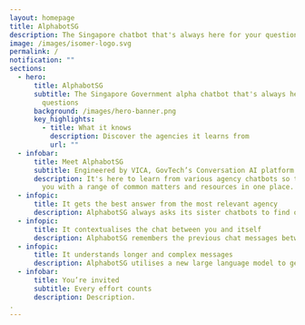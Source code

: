 ```yaml
---
layout: homepage
title: AlphabotSG
description: The Singapore chatbot that's always here for your questions
image: /images/isomer-logo.svg
permalink: /
notification: ""
sections:
  - hero:
      title: AlphabotSG
      subtitle: The Singapore Government alpha chatbot that's always here for your
        questions
      background: /images/hero-banner.png
      key_highlights:
        - title: What it knows
          description: Discover the agencies it learns from
          url: ""
  - infobar:
      title: Meet AlphabotSG
      subtitle: Engineered by VICA, GovTech’s Conversation AI platform
      description: It's here to learn from various agency chatbots so that we can help
        you with a range of common matters and resources in one place.
  - infopic:
      title: It gets the best answer from the most relevant agency
      description: AlphabotSG always asks its sister chatbots to find out which is more confident to answer you relevantly, so you don't need to search multiple websites to get one thing done.
  - infopic:
      title: It contextualises the chat between you and itself
      description: AlphabotSG remembers the previous chat messages between you and itself, so that the continued interaction is more relevant. This context will only be active until the chat session is closed.
  - infopic:
      title: It understands longer and complex messages
      description: AlphabotSG utilises a new large language model to generate the best possible reply in case no other agency chatbots can reply confidently. Depending on the nature of the question, it may give you a concise or elaborate response, chooses to not answer, or asks a follow up question.
  - infobar:
      title: You’re invited
      subtitle: Every effort counts
      description: Description.
.
---
```


